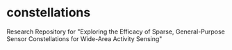 # constellations
Research Repository for "Exploring the Efficacy of Sparse, General-Purpose Sensor Constellations for Wide-Area Activity Sensing"
